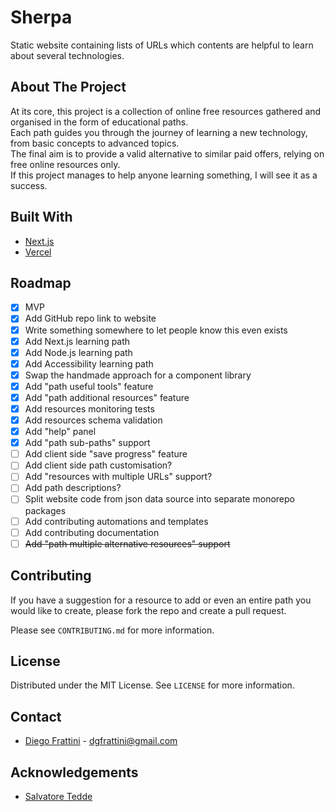 # Sherpa

Static website containing lists of URLs which contents are helpful to learn about several technologies.

## About The Project

At its core, this project is a collection of online free resources gathered and organised in the form of educational paths.
<br/>
Each path guides you through the journey of learning a new technology, from basic concepts to advanced topics.
<br/>
The final aim is to provide a valid alternative to similar paid offers, relying on free online resources only.
<br/>
If this project manages to help anyone learning something, I will see it as a success.

## Built With

- [Next.js](https://nextjs.org/)
- [Vercel](https://vercel.com/)

## Roadmap

- [x] MVP
- [x] Add GitHub repo link to website
- [x] Write something somewhere to let people know this even exists
- [x] Add Next.js learning path
- [x] Add Node.js learning path
- [x] Add Accessibility learning path
- [x] Swap the handmade approach for a component library
- [x] Add "path useful tools" feature
- [x] Add "path additional resources" feature
- [x] Add resources monitoring tests
- [x] Add resources schema validation
- [x] Add "help" panel
- [x] Add "path sub-paths" support
- [ ] Add client side "save progress" feature
- [ ] Add client side path customisation?
- [ ] Add "resources with multiple URLs" support?
- [ ] Add path descriptions?
- [ ] Split website code from json data source into separate monorepo packages
- [ ] Add contributing automations and templates
- [ ] Add contributing documentation
- [ ] ~~Add "path multiple alternative resources" support~~

## Contributing

If you have a suggestion for a resource to add or even an entire path you would like to create, please fork the repo and create a pull request.

Please see `CONTRIBUTING.md` for more information.

## License

Distributed under the MIT License. See `LICENSE` for more information.

## Contact

- [Diego Frattini](https://github.com/Tolomeo) - dgfrattini@gmail.com

## Acknowledgements

- [Salvatore Tedde](https://microcipcip.digital)
